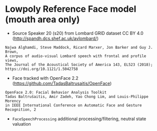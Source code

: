 # Lowpoly Reference Face model (mouth area only)

* Source Speaker 20 (s20) from Lombard GRID dataset CC BY 4.0 (http://spandh.dcs.shef.ac.uk/avlombard/)
```
Najwa Alghamdi, Steve Maddock, Ricard Marxer, Jon Barker and Guy J. Brown,
A corpus of audio-visual Lombard speech with frontal and profile views,
The Journal of the Acoustical Society of America 143, EL523 (2018); https://doi.org/10.1121/1.5042758
```

* Face tracked with OpenFace 2.2 (https://github.com/TadasBaltrusaitis/OpenFace)
```
OpenFace 2.0: Facial Behavior Analysis Toolkit
Tadas Baltrušaitis, Amir Zadeh, Yao Chong Lim, and Louis-Philippe Morency
in IEEE International Conference on Automatic Face and Gesture Recognition, 2
```

* ``FaceSpeechProcessing`` additional processing/filtering, neutral state valuation
